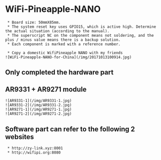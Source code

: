 # WiFi-Pineapple-NANO
``` 
 * Board size: 50mmX85mm.
 * The system reset key uses GPIO15, which is active high. Determine the actual situation (according to the manual).
 * The superscript NC on the component means not soldering, and the plus / minus value means there is a backup solution.
 * Each component is marked with a reference number.

 * Copy a domestic WifiPineapple NANO with my friends
![WiFi-Pineapple-NANO-for-China](/img/20171013100914.jpg)
```
## Only completed the hardware part
## AR9331 + AR9271 module
```
![AR9331-1](/img/AR9331-1.jpg)
![AR9331-2](/img/AR9331-2.jpg)
![AR9271-1](/img/AR9271-1.jpg)
![AR9271-2](/img/AR9271-2.jpg)
```
## Software part can refer to the following 2 websites
```
 * http://zy-link.xyz:8001
 * http://wifipi.org:8080
```

